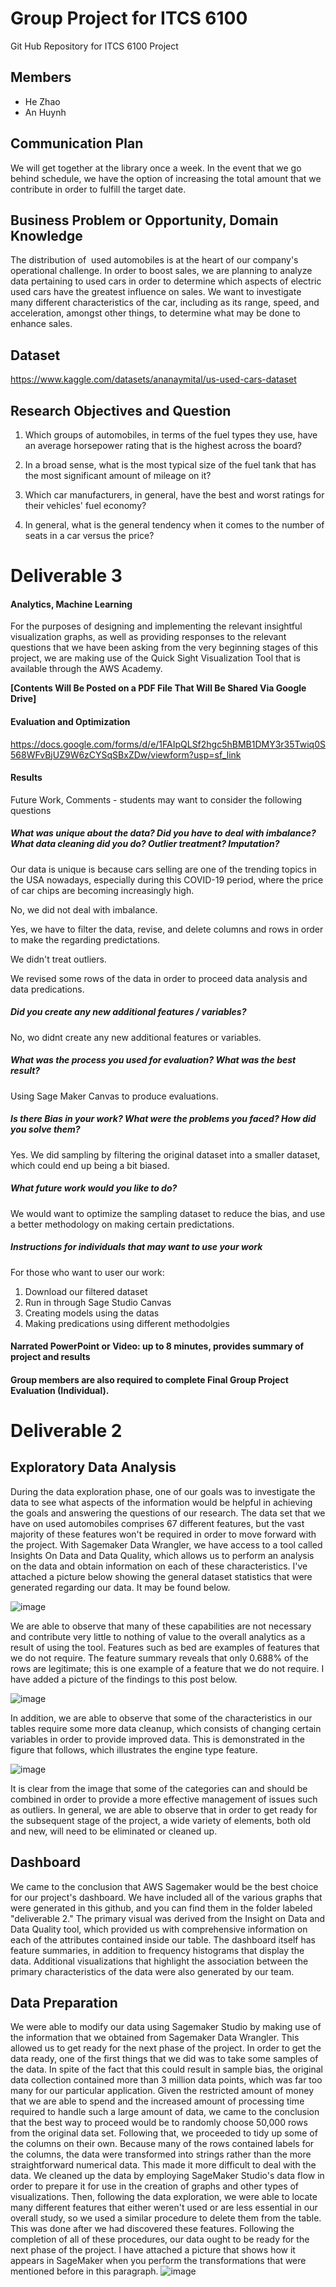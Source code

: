 # Group Project for ITCS 6100
Git Hub Repository for ITCS 6100 Project

## Members
- He Zhao 
- An Huynh

## Communication Plan
We will get together at the library once a week. In the event that we go behind schedule, we have the option of increasing the total amount that we contribute in order to fulfill the target date.

## Business Problem or Opportunity, Domain Knowledge

The distribution of  used automobiles is at the heart of our company's operational challenge. In order to boost sales, we are planning to analyze data pertaining to used cars in order to determine which aspects of electric used cars have the greatest influence on sales. We want to investigate many different characteristics of the car, including as its range, speed, and acceleration, amongst other things, to determine what may be done to enhance sales.

## Dataset 
https://www.kaggle.com/datasets/ananaymital/us-used-cars-dataset

## Research Objectives and Question
1. Which groups of automobiles, in terms of the fuel types they use, have an average horsepower rating that is the highest across the board?

2. In a broad sense, what is the most typical size of the fuel tank that has the most significant amount of mileage on it?

3. Which car manufacturers, in general, have the best and worst ratings for their vehicles' fuel economy?

4. In general, what is the general tendency when it comes to the number of seats in a car versus the price?

# Deliverable 3
#### Analytics, Machine Learning

For the purposes of designing and implementing the relevant insightful visualization graphs, as well as providing responses to the relevant questions that we have been asking from the very beginning stages of this project, we are making use of the Quick Sight Visualization Tool that is available through the AWS Academy.

**[Contents Will Be Posted on a PDF File That Will Be Shared Via Google Drive]**

#### Evaluation and Optimization
https://docs.google.com/forms/d/e/1FAIpQLSf2hgc5hBMB1DMY3r35Twiq0S568WFvBjUZ9W6zCYSqSBxZDw/viewform?usp=sf_link

#### Results

Future Work, Comments - students may want to consider the following questions

##### What was unique about the data?  Did you have to deal with imbalance? What data cleaning did you do? Outlier treatment?  Imputation?

Our data is unique is because cars selling are one of the trending topics in the USA nowadays, especially during this COVID-19 period, where the price of car chips are becoming increasingly high.  

No, we did not deal with imbalance. 

Yes, we have to filter the data, revise, and delete columns and rows in order to make the regarding predictations. 

We didn't treat outliers. 

We revised some rows of the data in order to proceed data analysis and data predications.

##### Did you create any new additional features / variables?

No, wo didnt create any new additional features or variables. 

##### What was the process you used for evaluation?  What was the best result?

Using Sage Maker Canvas to produce evaluations. 

##### Is there Bias in your work? What were the problems you faced? How did you solve them?

Yes. We did sampling by filtering the original dataset into a smaller dataset, which could end up being a bit biased. 

##### What future work would you like to do?

We would want to optimize the sampling dataset to reduce the bias, and use a better methodology on making certain predictations.

##### Instructions for individuals that may want to use your work

For those who want to user our work: 

1. Download our filtered dataset 
2. Run in through Sage Studio Canvas 
3. Creating models using the datas
4. Making predications using different methodolgies 

#### Narrated PowerPoint or Video:  up to 8 minutes, provides summary of project and results

#### Group members are also required to complete Final Group Project Evaluation (Individual).
# Deliverable 2

## Exploratory Data Analysis
During the data exploration phase, one of our goals was to investigate the data to see what aspects of the information would be helpful in achieving the goals and answering the questions of our research. The data set that we have on used automobiles comprises 67 different features, but the vast majority of these features won't be required in order to move forward with the project. With Sagemaker Data Wrangler, we have access to a tool called Insights On Data and Data Quality, which allows us to perform an analysis on the data and obtain information on each of these characteristics. I've attached a picture below showing the general dataset statistics that were generated regarding our data. It may be found below.

![image](https://user-images.githubusercontent.com/55640125/200463760-2f73c80f-e437-4bed-a4b0-5c639e344be4.png)

We are able to observe that many of these capabilities are not necessary and contribute very little to nothing of value to the overall analytics as a result of using the tool. Features such as bed are examples of features that we do not require. The feature summary reveals that only 0.688% of the rows are legitimate; this is one example of a feature that we do not require. I have added a picture of the findings to this post below.

![image](https://user-images.githubusercontent.com/55640125/200463935-a6bc4989-4ff3-4164-86ec-d16869cc6662.png)

In addition, we are able to observe that some of the characteristics in our tables require some more data cleanup, which consists of changing certain variables in order to provide improved data. This is demonstrated in the figure that follows, which illustrates the engine type feature.

![image](https://user-images.githubusercontent.com/55640125/200464166-bdcce68f-0d83-4cf5-a1db-6dd9e1b7ec1c.png)

It is clear from the image that some of the categories can and should be combined in order to provide a more effective management of issues such as outliers. In general, we are able to observe that in order to get ready for the subsequent stage of the project, a wide variety of elements, both old and new, will need to be eliminated or cleaned up.

## Dashboard
We came to the conclusion that AWS Sagemaker would be the best choice for our project's dashboard. We have included all of the various graphs that were generated in this github, and you can find them in the folder labeled "deliverable 2." The primary visual was derived from the Insight on Data and Data Quality tool, which provided us with comprehensive information on each of the attributes contained inside our table. The dashboard itself has feature summaries, in addition to frequency histograms that display the data. Additional visualizations that highlight the association between the primary characteristics of the data were also generated by our team.

## Data Preparation
We were able to modify our data using Sagemaker Studio by making use of the information that we obtained from Sagemaker Data Wrangler. This allowed us to get ready for the next phase of the project. In order to get the data ready, one of the first things that we did was to take some samples of the data. In spite of the fact that this could result in sample bias, the original data collection contained more than 3 million data points, which was far too many for our particular application. Given the restricted amount of money that we are able to spend and the increased amount of processing time required to handle such a large amount of data, we came to the conclusion that the best way to proceed would be to randomly choose 50,000 rows from the original data set. Following that, we proceeded to tidy up some of the columns on their own. Because many of the rows contained labels for the columns, the data were transformed into strings rather than the more straightforward numerical data. This made it more difficult to deal with the data. We cleaned up the data by employing SageMaker Studio's data flow in order to prepare it for use in the creation of graphs and other types of visualizations. Then, following the data exploration, we were able to locate many different features that either weren't used or are less essential in our overall study, so we used a similar procedure to delete them from the table. This was done after we had discovered these features. Following the completion of all of these procedures, our data ought to be ready for the next phase of the project. I have attached a picture that shows how it appears in SageMaker when you perform the transformations that were mentioned before in this paragraph.
![image](https://user-images.githubusercontent.com/55640125/200463332-1592554d-1c82-4edc-a166-0258bc46194c.png)


